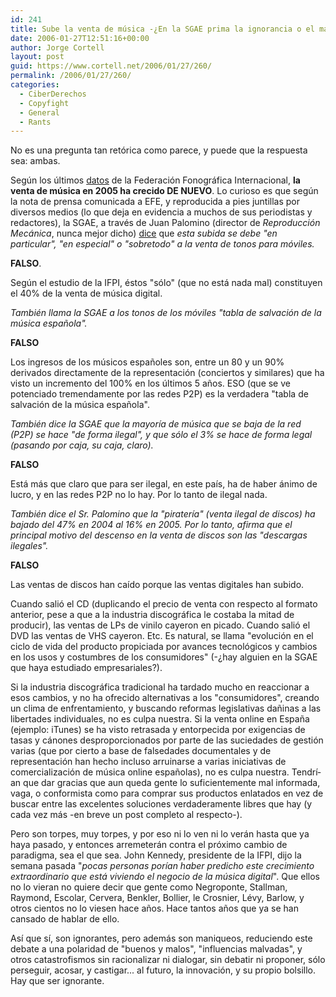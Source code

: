 ```yaml
---
id: 241
title: Sube la venta de música -¿En la SGAE prima la ignorancia o el maniqueismo?
date: 2006-01-27T12:51:16+00:00
author: Jorge Cortell
layout: post
guid: https://www.cortell.net/2006/01/27/260/
permalink: /2006/01/27/260/
categories:
  - CiberDerechos
  - Copyfight
  - General
  - Rants
---
```

No es una pregunta tan retórica como parece, y puede que la respuesta sea: ambas.

Según los últimos [datos](https://www.el-mundo.es/navegante/2006/01/20/cultura/1137750781.html) de la Federación Fonográfica Internacional, **la venta de música en 2005 ha crecido DE NUEVO**. Lo curioso es que según la nota de prensa comunicada a EFE, y reproducida a pies juntillas por diversos medios (lo que deja en evidencia a muchos de sus periodistas y redactores), la SGAE, a través de Juan Palomino (director de _Reproducción Mecánica_, nunca mejor dicho) [dice](https://www.abc.es/abc/pg060124/prensa/noticias/Espectaculos/Musica/200601/24/NAC-ESP-135.asp) que _esta subida se debe "en particular", "en especial" o "sobretodo" a la venta de tonos para móviles._ 

**FALSO**.

Según el estudio de la IFPI, éstos "sólo" (que no está nada mal) constituyen el 40% de la venta de música digital.

_También llama la SGAE a los tonos de los móviles "tabla de salvación de la música española"._

**FALSO**

Los ingresos de los músicos españoles son, entre un 80 y un 90% derivados directamente de la representación (conciertos y similares) que ha visto un incremento del 100% en los últimos 5 años. ESO (que se ve potenciado tremendamente por las redes P2P) es la verdadera "tabla de salvación de la música española".

_También dice la SGAE que la mayorí­a de música que se baja de la red (P2P) se hace "de forma ilegal", y que sólo el 3% se hace de forma legal (pasando por caja, su caja, claro)._

**FALSO**

Está más que claro que para ser ilegal, en este paí­s, ha de haber ánimo de lucro, y en las redes P2P no lo hay. Por lo tanto de ilegal nada.

_También dice el Sr. Palomino que la "piraterí­a" (venta ilegal de discos) ha bajado del 47% en 2004 al 16% en 2005. Por lo tanto, afirma que el principal motivo del descenso en la venta de discos son las "descargas ilegales"._

**FALSO**

Las ventas de discos han caí­do porque las ventas digitales han subido.

Cuando salió el CD (duplicando el precio de venta con respecto al formato anterior, pese a que a la industria discográfica le costaba la mitad de producir), las ventas de LPs de vinilo cayeron en picado. Cuando salió el DVD las ventas de VHS cayeron. Etc. Es natural, se llama "evolución en el ciclo de vida del producto propiciada por avances tecnológicos y cambios en los usos y costumbres de los consumidores" (-¿hay alguien en la SGAE que haya estudiado empresariales?).

Si la industria discográfica tradicional ha tardado mucho en reaccionar a esos cambios, y no ha ofrecido alternativas a los "consumidores", creando un clima de enfrentamiento, y buscando reformas legislativas dañinas a las libertades individuales, no es culpa nuestra. Si la venta online en España (ejemplo: iTunes) se ha visto retrasada y entorpecida por exigencias de tasas y cánones desproporcionados por parte de las suciedades de gestión varias (que por cierto a base de falsedades documentales y de representación han hecho incluso arruinarse a varias iniciativas de comercialización de música online españolas), no es culpa nuestra. Tendrí­an que dar gracias que aun queda gente lo suficientemente mal informada, vaga, o conformista como para comprar sus productos enlatados en vez de buscar entre las excelentes soluciones verdaderamente libres que hay (y cada vez más -en breve un post completo al respecto-).

Pero son torpes, muy torpes, y por eso ni lo ven ni lo verán hasta que ya haya pasado, y entonces arremeterán contra el próximo cambio de paradigma, sea el que sea. John Kennedy, presidente de la IFPI, dijo la semana pasada "_pocas personas porí­an haber predicho este crecimiento extraordinario que está viviendo el negocio de la música digital_". Que ellos no lo vieran no quiere decir que gente como Negroponte, Stallman, Raymond, Escolar, Cervera, Benkler, Bollier, le Crosnier, Lévy, Barlow, y otros cientos no lo viesen hace años. Hace tantos años que ya se han cansado de hablar de ello.

Así­ que sí­, son ignorantes, pero además son maniqueos, reduciendo este debate a una polaridad de "buenos y malos", "influencias malvadas", y otros catastrofismos sin racionalizar ni dialogar, sin debatir ni proponer, sólo perseguir, acosar, y castigar... al futuro, la innovación, y su propio bolsillo. Hay que ser ignorante.